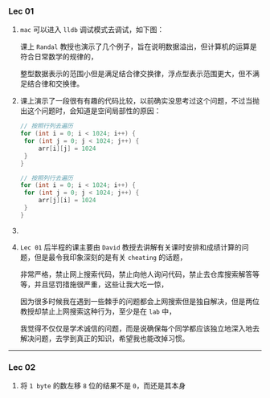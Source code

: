 ### Lec 01

1. `mac` 可以进入 `lldb` 调试模式去调试，如下图：

   

   课上 `Randal` 教授也演示了几个例子，旨在说明数据溢出，但计算机的运算是符合日常数学的规律的，

   整型数据表示的范围小但是满足结合律交换律，浮点型表示范围更大，但不满足结合律和交换律。

2. 课上演示了一段很有有趣的代码比较，以前确实没思考过这个问题，不过当抛出这个问题时，会知道是空间局部性的原因：

   ````java
   // 按照行列去遍历
   for (int i = 0; i < 1024; i++) {
   	for (int j = 0; j < 1024; j++) {
   		arr[i][j] = 1024
   	}
   }
   
   // 按照列行去遍历
   for (int i = 0; i < 1024; i++) {
   	for (int j = 0; j < 1024; j++) {
   		arr[j][i] = 1024
   	}
   }
   ````

3. 

4. `Lec 01` 后半程的课主要由 `David` 教授去讲解有关课时安排和成绩计算的问题，但是最令我印象深刻的是有关 `cheating` 的话题，

   非常严格，禁止网上搜索代码，禁止向他人询问代码，禁止去仓库搜索解答等等，并且惩罚措施很严重，这些让我大吃一惊，

   因为很多时候我在遇到一些棘手的问题都会上网搜索但是独自解决，但是两位教授却禁止上网搜索这种行为，至少是在 `lab` 中，

   我觉得不仅仅是学术诚信的问题，而是说确保每个同学都应该独立地深入地去解决问题，去学到真正的知识，希望我也能改掉习惯。

----

### Lec 02

1. 将  `1 byte` 的数左移 `8` 位的结果不是 `0`，而还是其本身